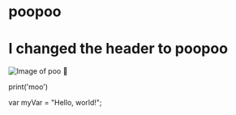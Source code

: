# poopoo








# I changed the header to poopoo

![Image of poo](https://www.google.com/url?sa=i&url=https%3A%2F%2Fdev.to%2Fnikolab%2Fcomplete-list-of-github-markdown-emoji-markup-5aia&psig=AOvVaw3ZlUSnTuIrnfZRtO3fg_dH&ust=1731684687196000&source=images&cd=vfe&opi=89978449&ved=0CBQQjRxqFwoTCOj1_dyS3IkDFQAAAAAdAAAAABAE) 💩

print('moo')

var myVar = "Hello, world!";

